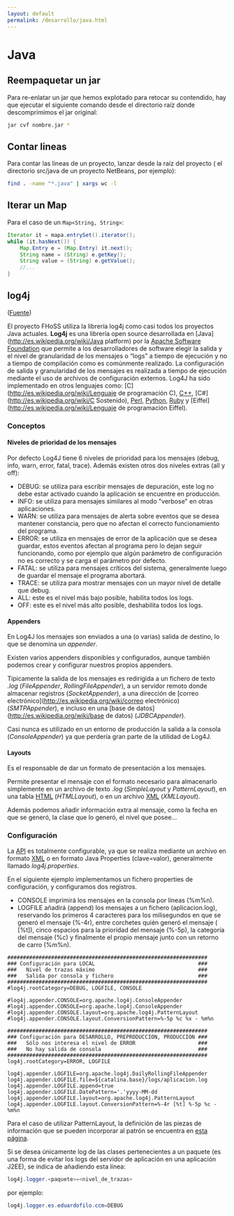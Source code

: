 ```yaml
---
layout: default
permalink: /desarrollo/java.html
---
```


# Java

## Reempaquetar un jar

Para re-enlatar un jar que hemos explotado para retocar su contendido, hay que ejecutar el siguiente comando desde el directorio raíz donde descomprimimos el jar original:

```bash
jar cvf nombre.jar *
```

## Contar lineas

Para contar las lineas de un proyecto, lanzar desde la raíz del proyecto ( el directorio src/java de un proyecto NetBeans, por ejemplo):

```bash
find . -name "*.java" | xargs wc -l
```

## Iterar un Map

Para el caso de un `Map<String, String>`:

```java
Iterator it = mapa.entrySet().iterator();
while (it.hasNext()) {
    Map.Entry e = (Map.Entry) it.next();
    String name = (String) e.getKey();
    String value = (String) e.getValue();
    //...
}
```

## log4j

([Fuente](http://es.wikipedia.org/wiki/Log4j))

El proyecto FHoSS utiliza la librería log4j como casi todos los proyectos Java actuales. **Log4j**  es una librería open source desarrollada en [Java](http://es.wikipedia.org/wiki/Java platform) por la [Apache Software Foundation](http://es.wikipedia.org/wiki/Apache_Software_Foundation) que permite a los desarrolladores de software elegir la salida y el nivel de granularidad de los mensajes o “logs” a tiempo de ejecución y no a tiempo de compilación como es comúnmente realizado.  La configuración de salida y granularidad de los mensajes es realizada a tiempo de ejecución mediante el uso de archivos de configuración externos. Log4J ha sido implementado en otros lenguajes como: [C](http://es.wikipedia.org/wiki/Lenguaje de programación C), [C++](http://es.wikipedia.org/wiki/C++), [C#](http://es.wikipedia.org/wiki/C Sostenido), [Perl](http://es.wikipedia.org/wiki/Perl), [Python](http://es.wikipedia.org/wiki/Python), [Ruby](http://es.wikipedia.org/wiki/Ruby) y [Eiffel](http://es.wikipedia.org/wiki/Lenguaje de programación Eiffel).


### Conceptos

#### Niveles de prioridad de los mensajes
Por defecto Log4J tiene 6 niveles de prioridad para los mensajes (debug, info, warn, error, fatal, trace). Además existen otros dos niveles extras (all y off):

*  DEBUG:  se utiliza para escribir mensajes de depuración, este log no debe estar activado cuando la aplicación se encuentre en producción.
*  INFO:  se utiliza para mensajes similares al modo "verbose" en otras aplicaciones.
*  WARN:  se utiliza para mensajes de alerta sobre eventos que se desea mantener constancia, pero que no afectan el correcto funcionamiento del programa.
*  ERROR:  se utiliza en mensajes de error de la aplicación que se desea guardar, estos eventos afectan al programa pero lo dejan seguir funcionando, como por ejemplo que algún parámetro de configuración no es correcto y se carga el parámetro por defecto.
*  FATAL:  se utiliza para mensajes críticos del sistema, generalmente luego de guardar el mensaje el programa abortará.
*  TRACE: se utiliza para mostrar mensajes con un mayor nivel de detalle que debug.
*  ALL: este es el nivel más bajo posible, habilita todos los logs.
*  OFF: este es el nivel más alto posible, deshabilita todos los logs.

#### Appenders

En Log4J los mensajes son enviados a una (o varias) salida de destino, lo que se denomina un *appender*.

Existen varios appenders disponibles y configurados, aunque también podemos crear y configurar nuestros propios appenders.

Típicamente la salida de los mensajes es redirigida a un fichero de texto *.log* (*FileAppender*, *RollingFileAppender*), a un servidor remoto donde almacenar registros (*SocketAppender*), a una dirección de [correo electrónico](http://es.wikipedia.org/wiki/correo electrónico) (*SMTPAppender*), e incluso en una [base de datos](http://es.wikipedia.org/wiki/base de datos) (*JDBCAppender*).

Casi nunca es utilizado en un entorno de producción la salida a la consola (*ConsoleAppender*) ya que perdería gran parte de la utilidad de Log4J.

#### Layouts

Es el responsable de dar un formato de presentación a los mensajes.

Permite presentar el mensaje con el formato necesario para almacenarlo simplemente en un archivo de texto *.log* (*SimpleLayout* y *PatternLayout*), en una tabla [HTML](http://es.wikipedia.org/wiki/HTML) (*HTMLLayout*), o en un archivo [XML](http://es.wikipedia.org/wiki/XML) (*XMLLayout*).

Además podemos añadir información extra al mensaje, como la fecha en que se generó, la clase que lo generó, el nivel que posee...

### Configuración

La [API](http://es.wikipedia.org/wiki/API) es totalmente configurable, ya que se realiza mediante un archivo en formato [XML](http://es.wikipedia.org/wiki/XML) o en formato Java Properties (clave=valor), generalmente llamado *log4j.properties*.

En el siguiente ejemplo implementamos un fichero properties de configuración, y configuramos dos registros.

*  CONSOLE imprimirá los mensajes en la consola por líneas (%m%n).
*  LOGFILE añadirá (append) los mensajes a un fichero (aplicacion.log), reservando los primeros 4 caracteres para los milisegundos en que se generó el mensaje (%-4r), entre corchetes quién generó el mensaje ( [%t]), cinco espacios para la prioridad del mensaje (%-5p), la categoría del mensaje (%c) y finalmente el propio mensaje junto con un retorno de carro (%m%n).

```
################################################################
### Configuración para LOCAL                                 ###
###   Nivel de trazas máximo                                 ###
###   Salida por consola y fichero                           ###
################################################################
#log4j.rootCategory=DEBUG, LOGFILE, CONSOLE 

#log4j.appender.CONSOLE=org.apache.log4j.ConsoleAppender
#log4j.appender.CONSOLE=org.apache.log4j.ConsoleAppender
#log4j.appender.CONSOLE.layout=org.apache.log4j.PatternLayout
#log4j.appender.CONSOLE.layout.ConversionPattern=%-5p %c %x - %m%n 

################################################################
### Configuración para DESARROLLO, PREPRODUCCION, PRODUCCION ###
###   Sólo nos interesa el nivel de ERROR                    ###
###   No hay salida de consola                               ###
################################################################
log4j.rootCategory=ERROR, LOGFILE

log4j.appender.LOGFILE=org.apache.log4j.DailyRollingFileAppender
log4j.appender.LOGFILE.file=${catalina.base}/logs/aplicacion.log
log4j.appender.LOGFILE.append=true
log4j.appender.LOGFILE.DatePattern='.'yyyy-MM-dd
log4j.appender.LOGFILE.layout=org.apache.log4j.PatternLayout
log4j.appender.LOGFILE.layout.ConversionPattern=%-4r [%t] %-5p %c - %m%n
```

Para el caso de utilizar PatternLayout, la definición de las piezas de información que se pueden incorporar al patrón se encuentra en [esta página](http://logging.apache.org/log4j/1.2/apidocs/org/apache/log4j/PatternLayout.html).

Si se desea únicamente log de las clases pertenecientes a un paquete (es una forma de evitar los logs del servidor de aplicación en una aplicación J2EE), se indica de añadiendo esta línea:

```java
log4j.logger.<paquete>=<nivel_de_trazas>
```
por ejemplo:

```java
log4j.logger.es.eduardofilo.ccm=DEBUG
```

